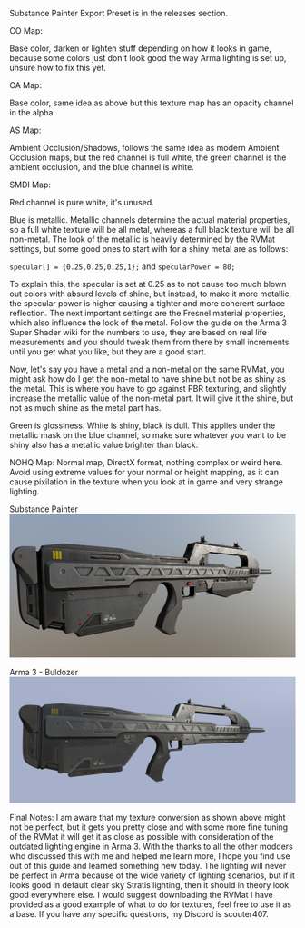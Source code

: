 Substance Painter Export Preset is in the releases section.

CO Map:

Base color, darken or lighten stuff depending on how it looks in game, because some colors just don't look good the way Arma lighting is set up, unsure how to fix this yet.

CA Map:

Base color, same idea as above but this texture map has an opacity channel in the alpha.

AS Map:

Ambient Occlusion/Shadows, follows the same idea as modern Ambient Occlusion maps, but the red channel is full white, the green channel is the ambient occlusion, and the blue channel is white.

SMDI Map:

Red channel is pure white, it's unused. 

Blue is metallic. Metallic channels determine the actual material properties, so a full white texture will be all metal, whereas a full black texture will be all non-metal. The look of the metallic is heavily determined by the RVMat settings, but some good ones to start with for a shiny metal are as follows:

`specular[] = {0.25,0.25,0.25,1};` and `specularPower = 80;`

To explain this, the specular is set at 0.25 as to not cause too much blown out colors with absurd levels of shine, but instead, to make it more metallic, the specular power is higher causing a tighter and more coherent surface reflection. The next important settings are the Fresnel material properties, which also influence the look of the metal. Follow the guide on the Arma 3 Super Shader wiki for the numbers to use, they are based on real life measurements and you should tweak them from there by small increments until you get what you like, but they are a good start.

Now, let's say you have a metal and a non-metal on the same RVMat, you might ask how do I get the non-metal to have shine but not be as shiny as the metal. This is where you have to go against PBR texturing, and slightly increase the metallic value of the non-metal part. It will give it the shine, but not as much shine as the metal part has.
 
Green is glossiness. White is shiny, black is dull. This applies under the metallic mask on the blue channel, so make sure whatever you want to be shiny also has a metallic value brighter than black.

NOHQ Map:
Normal map, DirectX format, nothing complex or weird here. Avoid using extreme values for your normal or height mapping, as it can cause pixilation in the texture when you look at in game and very strange lighting.

Substance Painter
![Screenshot](substancepainter.png)

Arma 3 - Buldozer
![Screenshot](arma3.png)

Final Notes: 
I am aware that my texture conversion as shown above might not be perfect, but it gets you pretty close and with some more fine tuning of the RVMat it will get it as close as possible with consideration of the outdated lighting engine in Arma 3. With the thanks to all the other modders who discussed this with me and helped me learn more, I hope you find use out of this guide and learned something new today. The lighting will never be perfect in Arma because of the wide variety of lighting scenarios, but if it looks good in default clear sky Stratis lighting, then it should in theory look good everywhere else. I would suggest downloading the RVMat I have provided as a good example of what to do for textures, feel free to use it as a base. If you have any specific questions, my Discord is scouter407.
